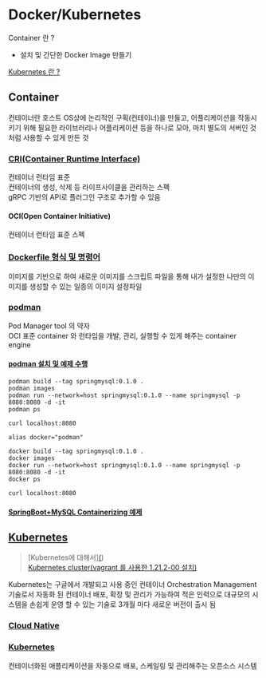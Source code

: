 # Docker/Kubernetes
Container 란 ?
- 설치 및 간단한 Docker Image 만들기  

[Kubernetes 란 ?](https://kubernetes.io/ko/docs/concepts/overview/what-is-kubernetes/)  

## Container 
컨테이너란 호스트 OS상에 논리적인 구획(컨테이너)을 만들고, 어플리케이션을 작동시키기 위해 필요한 라이브러리나 어플리케이션 등을 하나로 모아, 마치 별도의 서버인 것처럼 사용할 수 있게 만든 것  

### [CRI(Container Runtime Interface)](./ContainerRuntimeInterface.md)  
컨테이너 런타임 표준  
컨테이너의 생성, 삭제 등 라이프사이클을 관리하는 스펙  
gRPC 기반의 API로 플러그인 구조로 추가할 수 있음  

#### OCI(Open Container Initiative)
컨테이너 런타임 표준 스펙

### [Dockerfile 형식 및 명령어](./Docker.md)  
이미지를 기반으로 하여 새로운 이미지를 스크립트 파일을 통해 내가 설정한 나만의 이미지를 생성할 수 있는 일종의 이미지 설정파일  
### [podman](https://podman.io/)
Pod Manager tool 의 약자  
OCI 표준 container 와 런타임을 개발, 관리, 실행할 수 있게 해주는 container engine 
#### [podman 설치 및 예제 수행](./podman.md)  


```
podman build --tag springmysql:0.1.0 .
podman images
podman run --network=host springmysql:0.1.0 --name springmysql -p 8080:8080 -d -it
podman ps

curl localhost:8080
```
```
alias docker="podman"

docker build --tag springmysql:0.1.0 .
docker images
docker run --network=host springmysql:0.1.0 --name springmysql -p 8080:8080 -d -it
docker ps

curl localhost:8080
```

#### [SpringBoot+MySQL Containerizing 예제](https://github.com/SEOTAEEYOUL/SpringBootMySQL) 

## [Kubernetes](./Kubernetes.md)  
> [Kubernetes에 대해서][(](https://medium.com/humanscape-tech/kubernetes%EC%97%90-%EB%8C%80%ED%95%B4%EC%84%9C-a336d2b6e01a))  
> [Kubernetes cluster(vagrant 를 사용한 1.21.2-00 설치)](https://github.com/SEOTAEEYOUL/kubernetes-cluster)  

Kubernetes는 구글에서 개발되고 사용 중인 컨테이너 Orchestration Management 기술로서  자동화 된 컨테이너 배포, 확장 및 관리가 가능하여 적은 인력으로 대규모의 시스템을  손쉽게 운영 할 수 있는 기술로 3개월 마다 새로운 버전이 출시 됨


### [Cloud Native](./CloudNative.md)  

### [Kubernetes](./Kubernetes.md) 
컨테이너화된 애플리케이션을 자동으로 배포, 스케일링 및 관리해주는 오픈소스 시스템  
